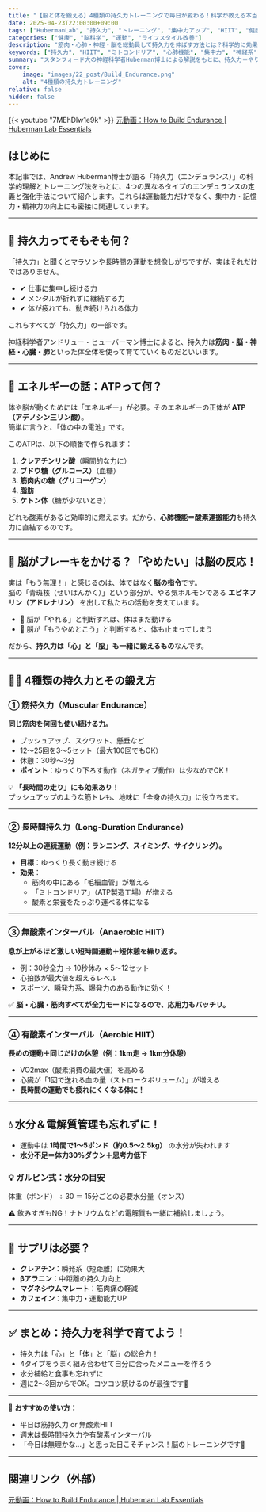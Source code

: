```yaml
---
title: "【脳と体を鍛える】4種類の持久力トレーニングで毎日が変わる！科学が教える本当に効果的な方法"
date: 2025-04-23T22:00:00+09:00
tags: ["HubermanLab", "持久力", "トレーニング", "集中力アップ", "HIIT", "健康習慣"]
categories: ["健康", "脳科学", "運動", "ライフスタイル改善"]
description: "筋肉・心肺・神経・脳を総動員して持久力を伸ばす方法とは？科学的に効果が証明された4つの持久力トレーニングと、日常生活や仕事にも活かせる実践ポイントをやさしく解説。"
keywords: ["持久力", "HIIT", "ミトコンドリア", "心肺機能", "集中力", "神経系", "Huberman", "健康習慣"]
summary: "スタンフォード大の神経科学者Huberman博士による解説をもとに、持久力＝やり抜く力を科学的に伸ばす方法をわかりやすく紹介！"
cover:
    image: "images/22_post/Build_Endurance.png"
    alt: "4種類の持久力トレーニング"
relative: false
hidden: false
---
```


{{< youtube "7MEhDlw1e9k" >}}
[元動画：How to Build Endurance | Huberman Lab Essentials](https://www.youtube.com/watch?v=7MEhDlw1e9k)

## はじめに

本記事では、Andrew Huberman博士が語る「持久力（エンデュランス）」の科学的理解とトレーニング法をもとに、4つの異なるタイプのエンデュランスの定義と強化手法について紹介します。これらは運動能力だけでなく、集中力・記憶力・精神力の向上にも密接に関連しています。

---

## 🧠 持久力ってそもそも何？

「持久力」と聞くとマラソンや長時間の運動を想像しがちですが、実はそれだけではありません。

- ✔ 仕事に集中し続ける力  
- ✔ メンタルが折れずに継続する力  
- ✔ 体が疲れても、動き続けられる体力  

これらすべてが「持久力」の一部です。

神経科学者アンドリュー・ヒューバーマン博士によると、持久力は**筋肉・脳・神経・心臓・肺**といった体全体を使って育てていくものだといいます。

---

## 🔋 エネルギーの話：ATPって何？

体や脳が動くためには「エネルギー」が必要。そのエネルギーの正体が **ATP（アデノシン三リン酸）**。  
簡単に言うと、「体の中の電池」です。

このATPは、以下の順番で作られます：

1. **クレアチンリン酸**（瞬間的な力に）
2. **ブドウ糖（グルコース）**（血糖）
3. **筋肉内の糖（グリコーゲン）**
4. **脂肪**
5. **ケトン体**（糖が少ないとき）

どれも酸素があると効率的に燃えます。だから、**心肺機能＝酸素運搬能力**も持久力に直結するのです。

---

## 🧠 脳がブレーキをかける？「やめたい」は脳の反応！

実は「もう無理！」と感じるのは、体ではなく**脳の指令**です。  
脳の「青斑核（せいはんかく）」という部分が、やる気ホルモンである **エピネフリン（アドレナリン）** を出して私たちの活動を支えています。

- 🔸 脳が「やれる」と判断すれば、体はまだ動ける  
- 🔸 脳が「もうやめとこう」と判断すると、体も止まってしまう

だから、**持久力は「心」と「脳」も一緒に鍛えるもの**なんです。

---

## 🏃‍♀️ 4種類の持久力とその鍛え方

### ① 筋持久力（Muscular Endurance）

**同じ筋肉を何回も使い続ける力。**

- プッシュアップ、スクワット、懸垂など
- 12〜25回を3〜5セット（最大100回でもOK）
- 休憩：30秒〜3分
- **ポイント**：ゆっくり下ろす動作（ネガティブ動作）は少なめでOK！

💡 **「長時間の走り」にも効果あり！**  
プッシュアップのような筋トレも、地味に「全身の持久力」に役立ちます。

---

### ② 長時間持久力（Long-Duration Endurance）

**12分以上の連続運動（例：ランニング、スイミング、サイクリング）。**

- **目標**：ゆっくり長く動き続ける
- **効果**：
  - 筋肉の中にある「毛細血管」が増える
  - 「ミトコンドリア」（ATP製造工場）が増える
  - 酸素と栄養をたっぷり運べる体になる

---

### ③ 無酸素インターバル（Anaerobic HIIT）

**息が上がるほど激しい短時間運動＋短休憩を繰り返す。**

- 例：30秒全力 → 10秒休み × 5〜12セット
- 心拍数が最大値を超えるレベル
- スポーツ、瞬発力系、爆発力のある動作に効く！

✅ **脳・心臓・筋肉すべてが全力モードになるので、応用力もバッチリ。**

---

### ④ 有酸素インターバル（Aerobic HIIT）

**長めの運動＋同じだけの休憩（例：1km走 → 1km分休憩）**

- VO2max（酸素消費の最大値）を高める
- 心臓が「1回で送れる血の量（ストロークボリューム）」が増える
- **長時間の運動でも疲れにくくなる体に！**

---

## 💧 水分＆電解質管理も忘れずに！

- 運動中は **1時間で1〜5ポンド（約0.5〜2.5kg）** の水分が失われます
- **水分不足＝体力30%ダウン＋思考力低下**

### 💡 ガルピン式：水分の目安

体重（ポンド） ÷ 30 ＝ 15分ごとの必要水分量（オンス）

⚠ 飲みすぎもNG！ナトリウムなどの電解質も一緒に補給しましょう。

---

## 💊 サプリは必要？

- **クレアチン**：瞬発系（短距離）に効果大
- **βアラニン**：中距離の持久力向上
- **マグネシウムマレート**：筋肉痛の軽減
- **カフェイン**：集中力・運動能力UP

---

## ✅ まとめ：持久力を科学で育てよう！

- 持久力は「心」と「体」と「脳」の総合力！
- 4タイプをうまく組み合わせて自分に合ったメニューを作ろう
- 水分補給と食事も忘れずに
- 週に2〜3回からでOK。コツコツ続けるのが最強です💪

---

📌 **おすすめの使い方：**
- 平日は筋持久力 or 無酸素HIIT
- 週末は長時間持久力や有酸素インターバル
- 「今日は無理かな…」と思った日こそチャンス！脳のトレーニングです🧠

---

## 関連リンク（外部）

[元動画：How to Build Endurance | Huberman Lab Essentials](https://www.youtube.com/watch?v=7MEhDlw1e9k)
